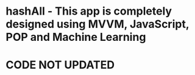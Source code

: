 # hashAll - This app is completely designed using MVVM, JavaScript, POP and Machine Learning 
# CODE NOT UPDATED
